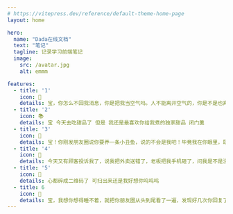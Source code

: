 ```yaml
---
# https://vitepress.dev/reference/default-theme-home-page
layout: home

hero:
  name: "Dada在线文档"
  text: "笔记"
  tagline: 记录学习前端笔记
  image:
    src: /avatar.jpg
    alt: emmm

features:
  - title: '1'
    icon: 🗼
    details: 宝，你怎么不回我消息，你是把我当空气吗。人不能离开空气的，你是不是也离不开我呀宝，呜呜呜
  - title: '2'
    icon: 📚
    details: 宝 今天去吃甜品了 但是 我还是最喜欢你给我煮的独家甜品 闭门羹
  - title: '3'
    icon: 🎤
    details: 宝！你刚发朋友圈说你要养一条小丑鱼，说的不会是我吧！毕竟我在你眼里，既是小丑又是鱼
  - title: '4'
    icon: 🎵
    details: 今天又有顾客投诉我了，说我把外卖送错了，老板把我手机砸了，问我是不是没长眼睛，我不敢反驳。他不知道的是，我没有送错，只是骑车时很想你，你才是我的目的地。
  - title: '5'
    icon: 🌟
    details: 心都碎成二维码了 可扫出来还是我好想你呜呜呜
  - title: 6
    icon: 🏰
    details: 宝，我想你想得睡不着，就把你朋友圈从头到尾看了一遍，发现好几次你回复了别人，就是没回复我，还把我评论的朋友圈都删了。一想到你对待我的方式跟别人不一样，我裹在被子里就忍不住偷笑
---
```

